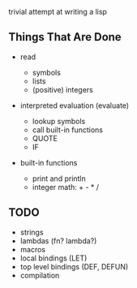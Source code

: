 trivial attempt at writing a lisp

Things That Are Done
--------------------
* read
  * symbols
  * lists
  * (positive) integers

* interpreted evaluation (evaluate)
  * lookup symbols
  * call built-in functions
  * QUOTE
  * IF

* built-in functions
  * print and println
  * integer math: + - * /

TODO
----
* strings
* lambdas (fn? lambda?)
* macros
* local bindings (LET)
* top level bindings (DEF, DEFUN)
* compilation



